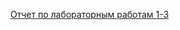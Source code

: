 [Отчет по лабораторным работам 1-3](https://github.com/karinakanonik/karinakanonik.github.io/wiki/Лабораторные-работы-1-3)
